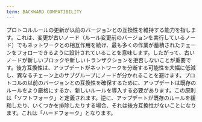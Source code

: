 ```yaml
---
term: BACKWARD COMPATIBILITY
---
```


プロトコルルールの更新が以前のバージョンとの互換性を維持する能力を指します。これは、変更が古いノード（ルール変更前のバージョンを実行しているノード）でもネットワークとの相互作用を続け、最も多くの作業が蓄積されたチェーンをフォローできるように設計されていることを意味します。したがって、古いノードが新しいブロックや新しいトランザクションを拒否しないことが重要です。後方互換性は、アップデートがネットワークを分断する可能性を大幅に低減し、異なるチェーン上のサブグループにノードが分かれることを避けます。プロトコルの以前のバージョンとの互換性を確保するために、アップデートは既存のルールをより厳格にするか、新しいルールを導入する必要があります。この原則は「ソフトフォーク」と定義されます。逆に、アップデートが既存のルールを緩和したり、いくつかを排除したりする場合、それは後方互換性がないことになります。これは「ハードフォーク」となります。